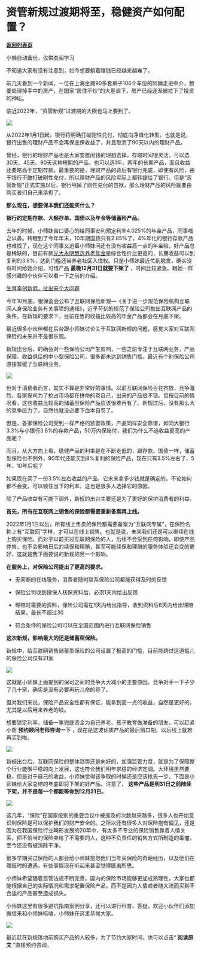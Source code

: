 # 资管新规过渡期将至，稳健资产如何配置？

[**返回列表页**](/gzh/政事堂2019)

小懒自动备份，仅供查阅学习

不知道大家有没有注意到，如今想要躺着赚钱已经越来越难了。  

前几天看到一个新闻，一位在上海坐拥90多套房子106个车位的阿姨走进中介，想要处理掉手中的房产，在国家“房住不炒”的大基调下，房产已经逐渐被拉下了投资的神坛。

临近2022年，“资管新规”过渡期的大限也马上要到了。

![](https://mmbiz.qpic.cn/mmbiz_jpg/rxhS23yu8cN9K6RheRx62s6KZZLTb3NLpzXz6kfGXonUbMdlVI2U9qKgamFlJvgIqu4zDjyG6ia4goiaCCDK6kFg/640?wx_fmt=jpeg)

从2022年1月1日起，银行将明确打破刚性兑付，彻底向净值化转型。也就是说，银行出售的理财产品不会再保底保收益了，并且取消了90天以内的理财产品。

曾经，银行的理财产品也是大家安置闲钱的理想选择，存取时间很灵活，可以选30天、45天、90天这种短期的产品，也可以选1年、两年的长期产品，而且收益还要略高于定期存款。最重要的是，理财产品的背后有银行兜底，即使有风险，由于银行不敢打破刚性兑付，所以理财产品的风险实际上都转嫁给了银行。但是“资管新规”正式实施以后，银行甩掉了刚性兑付的包袱，那么理财产品的风险就要由购买者们自己来承担了。

 **那么现在，想要保本我们还能买什么？**

 **银行的定期存款、大额存单、国债以及年金等储蓄险产品。**

去年的时候，小师妹苦口婆心的给同事安利预定利率4.025%的年金产品，同事嗤之以鼻。转眼到了今年年末，10年期国债只有2.85%了，4%年化的银行存款产品也难找了，现在这个同事又追着小师妹问还有没有收益高一点的年金险。好产品总是稀缺的，目前有款[光大永明慧选养老年金]()是综合性价比更高的，长期收益可以到复利的3.8%，达到门槛还带养老社区入住权。只是小师妹最近忙到脱发，确实没有时间给她介绍，可惜产品
**最晚12月31日就要下架了** ，时间比较紧急。跟她一样感兴趣的小伙伴可以看一下之前的介绍。

[生育率创新低，扯出来个大问题](http://mp.weixin.qq.com/s?__biz=MzAwMzU1ODAwOQ==&mid=2650357950&idx=2&sn=e2d929f1fa7f8905f7bbd9cb03458f8b&chksm=8334bfa8b44336be40805c08097f14561358d1a78c9e3c2e813f33fbaaba785b06a733efdd7b&scene=21#wechat_redirect)  

今年10月底，银保监会公布了互联网保险新规—《关于进一步规范保险机构互联网人身保险业务有关事项的通知》，近乎苛刻的规范了保险公司推出互联网产品的条件。在新规的要求下，目前在售的收益比较高的年金产品都会在月底下架。

最近很多小伙伴都在后台跟小师妹讨论关于互联网新规的问题，感觉大家对互联网保险的未来并不是很乐观。

新规出台后，的确会对一些保险公司产生影响，一些之前专注于互联网业务，产品保障、收益俱佳的中小型保险公司，很多都未达到销售门槛，最近有个别保险公司直接暂缓了互联网业务。

![](https://mmbiz.qpic.cn/mmbiz_jpg/rxhS23yu8cN9K6RheRx62s6KZZLTb3NLJfxuV2V3uvue5Ydia9yu3ActK1KBRwZwdKssLqiak7nM7BsuDFCyd4wA/640?wx_fmt=jpeg)

但对于消费者而言，其实不算是非常好的事情。以前互联网保险百花齐放，竞争激烈，各家保司为了抢占市场都在拼命的卷自己，出来的产品很不错。但按目前的情况看，这些收益比较高的储蓄型保险产品应该很难再有了。新规过后，没有那么大的竞争压力了，自然也就没必要下血本自卷了。

但是，各家保险公司受到一样严格的监管政策，产品同样安全靠谱，如同大银行3.3%与小银行3.8%的存款产品，50万内保赔付，我们为什么不选收益更高的产品呢？

而且，从大方向上看，稳健产品的利率是在不断走低的，跟存款、国债一样，储蓄型保险也不例外，90年代还能买到8%复利的保险产品，现在只有3.5%左右了，5年、10年后呢？

如果现在买了一份3.5%左右收益的产品，它未来拿多少钱就是确定的，不论如何都不会变，可以锁住当下的利率，这也是很多人选择它的原因。

除了产品收益有可能下调外，新规的出台主要还是为了更好的保护消费者的利益。

 **首先，所有在互联网上销售的保险都需要重新备案再上线。**

2022年1月1日以后，所有线上售卖的保险都需要备案为“互联网专属”，在保险名称上有“互联网”字样，才可以在线上销售。也就是说，未来我们还是可以继续在线上购买保险。而对于以前买过互联网保险的人，后续不会受到任何影响，即使产品停售，也不会影响日后的续保和理赔，甚至可能续保和理赔的服务体验还会变的更好，这就是我下面要说的新规的另一个影响。

 **在服务上，对保险公司提出了更高的要求。**

  * 无间断的在线服务，消费者随时联系保险公司都能获得及时的反馈

  * 保险公司收到投保人核保资料后，必须1天内给出反馈

  * 理赔时需要的资料，保险公司需在1天内给出指导，收到资料后6天内给出理赔结果，最长不超过30

  * 符合条件的保险公司可以在全国范围内进行互联网保险销售

 **这次新规，影响最大的还是储蓄型保险。**

新规中，给互联网销售储蓄型保险的公司设置了极高的门槛，目前能跨过这道槛儿的保险公司仅有21家

![](https://mmbiz.qpic.cn/mmbiz_jpg/rxhS23yu8cN9K6RheRx62s6KZZLTb3NLqkRXwSBvmUTdHC8bsmkibB4jw4U7QS1EzNJNHAguUpvGShckqIJU42A/640?wx_fmt=jpeg)

这就是小师妹上面提到的保司之间的竞争大大减小的主要原因。竞争对手一下子少了几十家，确实是没有必要再玩儿命的卷了。

但对我们来说，保险产品安全性都有保证，能拿到高一点的收益，自然是更好的，尤其是以后用来养老的钱。

想要锁定利率，储备一笔兜底资金为自己养老、孩子教育做准备的朋友，可以赶紧小窗 **预约顾问老师咨询一下**
，现在是这波优质产品的最后窗口期，以后线上就难再买到啦。

![](https://mmbiz.qpic.cn/mmbiz_png/rxhS23yu8cP0O4gTOia5KzdkaYk2UkvnA3jSsqHEVOHzrQgrqP0FXkl3v0PBKI5Csibk6fGzckg9QemRUFgx6ahQ/640?wx_fmt=png)

新规出台后，互联网保险的整体趋势还是向好的，加强监管力度，就是为了保障整个行业能够平稳的向上发展，这也符合我们明年求稳的经济定调。大环境虽然要稳，但是对于自己的收益，小师妹觉得该争取的时候还是应该抢先一步。下面是小师妹给大家总结的年底即将下架的好产品。注意了，
**这些产品是到31日之前陆续下架，并不是每一个都能等你到12月31日。**

![](https://mmbiz.qpic.cn/mmbiz_jpg/rxhS23yu8cN9K6RheRx62s6KZZLTb3NLJoDok0j9Zfcg6UsGLaricHZsiahYWuy4wPmiaPUX4WuBgIicVey44tbs2Q/640?wx_fmt=jpeg)

这几年，“保险”在国家级别的重要会议中被提及的次数越来越多，很多人也开始意识到保险是可以保护我们的财产安全的。之所以还有很多人对保险抱有偏见，还是因为在我国保险行业畸形发展的20年中，有太多不专业的保险销售靠着人情关系，把不恰当的保险卖给了不需要的人，这种不负责任的销售方式所制造的毒瘤，至今还没有被清除干净。

很多早期买过保险的人都会给小师妹抱怨他们当年买保险的奇葩经历，以及他们在理赔时的遭遇，有些事情现在听起来甚至觉得匪夷所思。

小师妹希望随着监管法规不断完善，国内的保险市场能够更加成熟理性，大家也都能根据自己的实际情况和需求配置保险产品，而不是因为人情或者随大流而买到不合适的产品甚至造成损失。

小师妹这里有很多避坑指南案例分享，还可以进行科普、答疑，欢迎小伙伴们添加微信来和小师妹唠嗑，小师妹在这里恭候大家。

![](https://mmbiz.qpic.cn/mmbiz_png/rxhS23yu8cN9K6RheRx62s6KZZLTb3NLTyHicyqRSWfPmm3wqkofI0ZkicD325UdCOIFljZGTKABUBlldpDRIChA/640?wx_fmt=png)

  

最近赶在新规落地前购买产品的人较多，为了节约大家时间，也可以点击“ **阅读原文** ”直接预约咨询。

